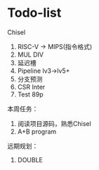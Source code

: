 # Todo-list

Chisel

1. RISC-V -> MIPS(指令格式)
2. MUL DIV
3. 延迟槽
4. Pipeline lv3->lv5+
5. 分支预测
6. CSR Inter
7. Test 89p

本周任务：
1. 阅读项目源码，熟悉Chisel
2. A+B program

远期规划：
1. DOUBLE